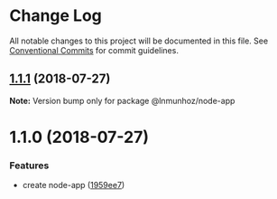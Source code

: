 # Change Log

All notable changes to this project will be documented in this file.
See [Conventional Commits](https://conventionalcommits.org) for commit guidelines.

<a name="1.1.1"></a>
## [1.1.1](https://github.com/lnmunhoz/lerna-poc/compare/@lnmunhoz/node-app@1.1.0...@lnmunhoz/node-app@1.1.1) (2018-07-27)




**Note:** Version bump only for package @lnmunhoz/node-app

<a name="1.1.0"></a>
# 1.1.0 (2018-07-27)


### Features

* create node-app ([1959ee7](https://github.com/lnmunhoz/lerna-poc/commit/1959ee7))
